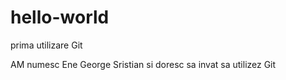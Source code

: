 # hello-world
prima utilizare Git

AM numesc Ene George Sristian si doresc sa invat sa utilizez Git
